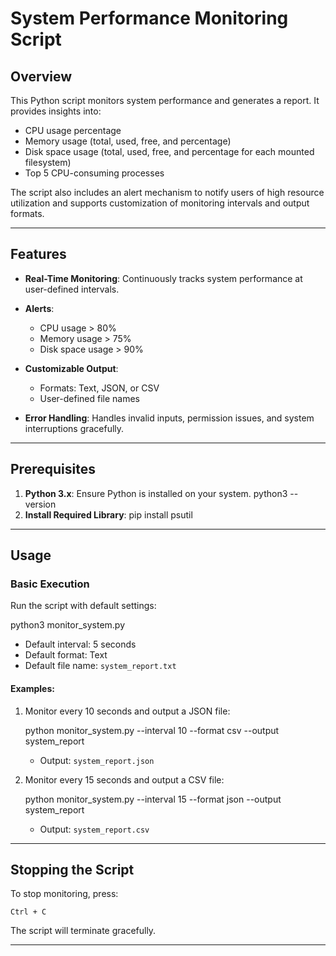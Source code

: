 # System Performance Monitoring Script

## Overview
This Python script monitors system performance and generates a report. It provides insights into:
- CPU usage percentage
- Memory usage (total, used, free, and percentage)
- Disk space usage (total, used, free, and percentage for each mounted filesystem)
- Top 5 CPU-consuming processes

The script also includes an alert mechanism to notify users of high resource utilization and supports customization of monitoring intervals and output formats.

---

## Features
- **Real-Time Monitoring**: Continuously tracks system performance at user-defined intervals.
- **Alerts**:
  - CPU usage > 80%
  - Memory usage > 75%
  - Disk space usage > 90%

- **Customizable Output**:
  - Formats: Text, JSON, or CSV
  - User-defined file names
- **Error Handling**: Handles invalid inputs, permission issues, and system interruptions gracefully.

---

## Prerequisites
1. **Python 3.x**: Ensure Python is installed on your system.
   python3 --version
2. **Install Required Library**:
   pip install psutil

---

## Usage
### Basic Execution
Run the script with default settings:

python3 monitor_system.py

- Default interval: 5 seconds
- Default format: Text
- Default file name: `system_report.txt`

#### Examples:
1. Monitor every 10 seconds and output a JSON file:

    python monitor_system.py --interval 10 --format csv --output system_report  

   - Output: `system_report.json`

2. Monitor every 15 seconds and output a CSV file:

    python monitor_system.py --interval 15 --format json --output system_report

   - Output: `system_report.csv`

---

## Stopping the Script
To stop monitoring, press:
```plaintext
Ctrl + C
```
The script will terminate gracefully.

---





